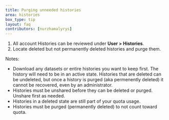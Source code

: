 ```yaml
---
title: Purging unneeded histories
area: histories     
box_type: tip        
layout: faq        
contributors: [nurzhamalyrys] 
---
```


1. All account Histories can be reviewed under **User > Histories**.
2. Locate deleted but not permanently deleted histories and purge them.

Notes:
- Download any datasets or entire histories you want to keep first. The history will need to be in an active state. Histories that are deleted can be undeleted, but once a history is purged (aka permenently deleted) it cannot be recovered, even by an administrator.
- Histories must be unshared before they can be deleted or purged. Unshare first as needed.
- Histories in a deleted state are still part of your quota usage.
- Histories must be purged (permanently deleted) to not count toward quota.
